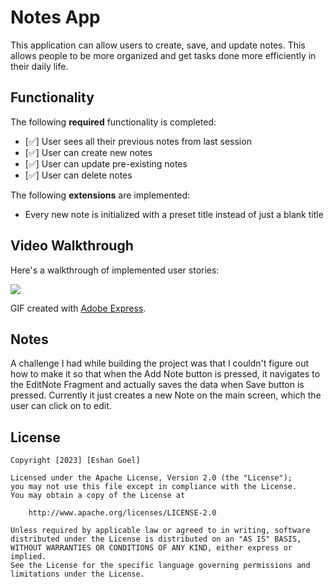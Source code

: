 # Notes App

This application can allow users to create, save, and update notes. This allows people to be more organized and get tasks done more efficiently in their daily life.

## Functionality 

The following **required** functionality is completed:

* [✅] User sees all their previous notes from last session
* [✅] User can create new notes
* [✅] User can update pre-existing notes
* [✅] User can delete notes

The following **extensions** are implemented:
* Every new note is initialized with a preset title instead of just a blank title

## Video Walkthrough

Here's a walkthrough of implemented user stories:

![](https://github.com/egoel5/C323_Project6/blob/master/Project%206%20Video%20Walkthrough.gif)

GIF created with [Adobe Express](https://new.express.adobe.com).

## Notes

A challenge I had while building the project was that I couldn't figure out how to make it so that when the Add Note button is pressed, it navigates to the EditNote Fragment and actually saves the data when Save button is pressed. Currently it just creates a new Note on the main screen, which the user can click on to edit. 

## License

    Copyright [2023] [Eshan Goel]

    Licensed under the Apache License, Version 2.0 (the "License");
    you may not use this file except in compliance with the License.
    You may obtain a copy of the License at

        http://www.apache.org/licenses/LICENSE-2.0

    Unless required by applicable law or agreed to in writing, software
    distributed under the License is distributed on an "AS IS" BASIS,
    WITHOUT WARRANTIES OR CONDITIONS OF ANY KIND, either express or implied.
    See the License for the specific language governing permissions and
    limitations under the License.

